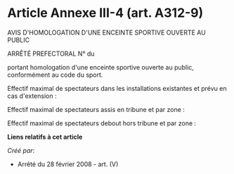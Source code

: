# Article Annexe III-4 (art. A312-9)

AVIS D'HOMOLOGATION D'UNE ENCEINTE SPORTIVE OUVERTE AU PUBLIC

ARRÊTÉ PREFECTORAL N° du 

portant homologation d'une enceinte sportive ouverte au public, conformément au code du sport.

Effectif maximal de spectateurs dans les installations existantes et prévu en cas d'extension : 

Effectif maximal de spectateurs assis en tribune et par zone : 

Effectif maximal de spectateurs debout hors tribune et par zone :

**Liens relatifs à cet article**

_Créé par_:

  - Arrêté du 28 février 2008 - art. (V)
